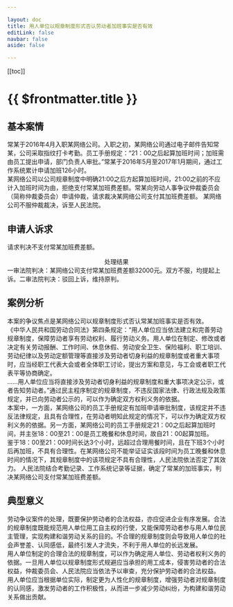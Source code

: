 ```yaml
---

layout: doc
title: 用人单位以规章制度形式否认劳动者加班事实是否有效
editLink: false
navbar: false
aside: false

---
```


[[toc]]

# {{ $frontmatter.title }}

## 基本案情
常某于2016年4月入职某网络公司。入职之初，某网络公司通过电子邮件告知常某，公司采取指纹打卡考勤。员工手册规定：“21：00之后起算加班时间；加班需由员工提出申请，部门负责人审批。”常某于2016年5月至2017年1月期间，通过工作系统累计申请加班126小时。
<br>
某网络公司以公司规章制度中明确21:00之后方起算加班时间，21:00之前的不应计入加班时间为由，拒绝支付常某加班费差额。常某向劳动人事争议仲裁委员会（简称仲裁委员会）申请仲裁，请求裁决某网络公司支付其加班费差额。
某网络公司不服仲裁裁决，诉至人民法院。

## 申请人诉求
请求判决不支付常某加班费差额。

<center>处理结果</center>
一审法院判决：某网络公司支付常某加班费差额32000元。双方不服，均提起上诉。二审法院判决：驳回上诉，维持原判。

## 案例分析
本案的争议焦点是某网络公司以规章制度形式否认常某加班事实是否有效。
<br>
《中华人民共和国劳动合同法》第四条规定：“用人单位应当依法建立和完善劳动规章制度，保障劳动者享有劳动权利、履行劳动义务。用人单位在制定、修改或者决定有关劳动报酬、工作时间、休息休假、劳动安全卫生、保险福利、职工培训、劳动纪律以及劳动定额管理等直接涉及劳动者切身利益的规章制度或者重大事项时，应当经职工代表大会或者全体职工讨论，提出方案和意见，与工会或者职工代表平等协商确定。
<br>
……用人单位应当将直接涉及劳动者切身利益的规章制度和重大事项决定公示，或者告知劳动者。”通过民主程序制定的规章制度，不违反国家法律、行政法规及政策规定，并已向劳动者公示的，可以作为确定双方权利义务的依据。
<br>
本案中，一方面，某网络公司的员工手册规定有加班申请审批制度，该规定并不违反法律规定，且具有合理性，在劳动者明知此规定的情况下，可以作为确定双方权利义务的依据。另一方面，某网络公司的员工手册规定21：00之后起算加班时间，并主张18：00至21：00是员工晚餐和休息时间，故自21：00起算加班。
<br>
鉴于18：00至21：00时间长达3个小时，远超过合理用餐时间，且在下班3个小时后再加班，不具有合理性。在某网络公司不能举证证实该段时间为员工晚餐和休息时间的情况下，其规章制度中的该项规定不具有合理性，人民法院依法否定了其效力。
人民法院结合考勤记录、工作系统记录等证据，确定了常某的加班事实，判决某网络公司支付常某加班费差额。

## 典型意义
劳动争议案件的处理，既要保护劳动者的合法权益，亦应促进企业有序发展。合法的规章制度既能规范用人单位用工自主权的行使，又能保障劳动者参与用人单位民主管理，实现构建和谐劳动关系的目的。不合理的规章制度则会导致用人单位的社会声誉差、认同感低，最终引发人才流失，不利于用人单位的长远发展。
<br>
用人单位制定的合理合法的规章制度，可以作为确定用人单位、劳动者权利义务的依据。一旦用人单位以规章制度形式规避应当承担的用工成本，侵害劳动者的合法权益，仲裁委员会、人民法院应当依法予以审查，充分保护劳动者的合法权益。
<br>
用人单位应当根据单位实际，制定更为人性化的规章制度，增强劳动者对规章制度的认同感，激发劳动者的工作积极性，从而进一步减少劳动纠纷，为构建和谐劳动关系做出贡献。
